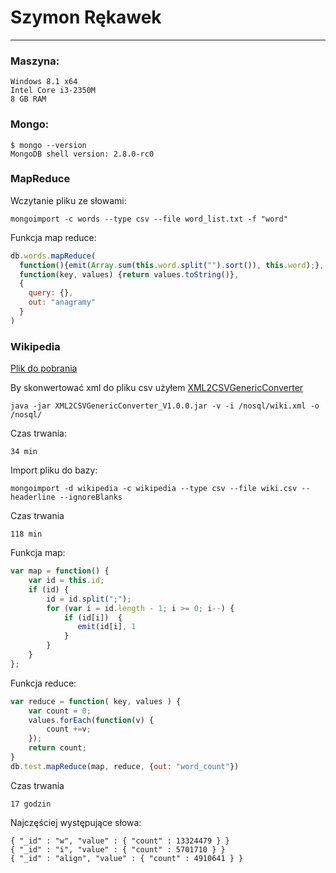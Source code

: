 # Szymon Rękawek
----
### Maszyna:
```
Windows 8.1 x64
Intel Core i3-2350M 
8 GB RAM
```

### Mongo:
```
$ mongo --version
MongoDB shell version: 2.8.0-rc0
```

### MapReduce

Wczytanie pliku ze słowami:
```
mongoimport -c words --type csv --file word_list.txt -f "word"
```

Funkcja map reduce:
```js
db.words.mapReduce(
  function(){emit(Array.sum(this.word.split("").sort()), this.word);},
  function(key, values) {return values.toString()},
  {
    query: {},
    out: "anagramy"
  }
)
```


### Wikipedia

[Plik do pobrania](http://dumps.wikimedia.org/plwiki/latest/plwiki-latest-pages-articles-multistream.xml.bz2)

By skonwertować xml do pliku csv użyłem [XML2CSVGenericConverter](http://sourceforge.net/projects/xml2csvgenericconverter/files/?source=navbar)

```
java -jar XML2CSVGenericConverter_V1.0.0.jar -v -i /nosql/wiki.xml -o /nosql/
```

Czas trwania:
```
34 min
```

Import pliku do bazy:
```
mongoimport -d wikipedia -c wikipedia --type csv --file wiki.csv --headerline --ignoreBlanks
```

Czas trwania
```
118 min
```

Funkcja map:
```js
var map = function() {  
    var id = this.id;
    if (id) { 
        id = id.split(";"); 
        for (var i = id.length - 1; i >= 0; i--) {
            if (id[i])  {    
               emit(id[i], 1
            }
        }
    }
};
```
Funkcja reduce:
```js
var reduce = function( key, values ) {    
    var count = 0;    
    values.forEach(function(v) {            
        count +=v;    
    });
    return count;
}
db.test.mapReduce(map, reduce, {out: "word_count"})
```

Czas trwania
```
17 godzin
```

Najczęściej występujące słowa:
```
{ "_id" : "w", "value" : { "count" : 13324479 } }
{ "_id" : "i", "value" : { "count" : 5701710 } }
{ "_id" : "align", "value" : { "count" : 4910641 } }
```
